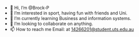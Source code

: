 - 👋 Hi, I’m @Brock-P
- 👀 I’m interested in sport, having fun with friends and Uni.
- 🌱 I’m currently learning Business and information systems.
- 💞️ I’m looking to collaborate on anything.
- 📫 How to reach me Email: at 14266201@student.uts.edu.au

<!---
Brock-P/Brock-P is a ✨ special ✨ repository because its `README.md` (this file) appears on your GitHub profile.
You can click the Preview link to take a look at your changes.
--->
